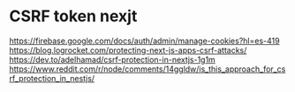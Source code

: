 # CSRF token nexjt

https://firebase.google.com/docs/auth/admin/manage-cookies?hl=es-419
https://blog.logrocket.com/protecting-next-js-apps-csrf-attacks/
https://dev.to/adelhamad/csrf-protection-in-nextjs-1g1m
https://www.reddit.com/r/node/comments/14ggldw/is_this_approach_for_csrf_protection_in_nestjs/
